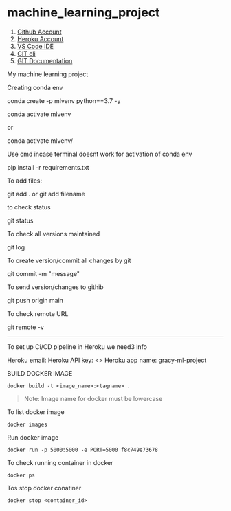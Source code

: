 # machine_learning_project

1. [Github Account](https://github.com)
2. [Heroku Account](https://dashboard.heroku.com/login)
3. [VS Code IDE](https://code.visualstudio.com/download)
4. [GIT cli](https://git-scm.com/downloads)
5. [GIT Documentation](https://git-scm.com/docs/gittutorial)


My machine learning project


Creating conda env

conda create -p mlvenv python==3.7 -y

conda activate mlvenv

or 

conda activate mlvenv/

Use cmd incase terminal doesnt work for activation of conda env

pip install -r requirements.txt

To add files:

git add . or git add filename

to check status

git status

To check all versions maintained

git log

To create version/commit all changes by git

git commit -m "message"

To send version/changes to githib

git push origin main

To check remote URL

git remote -v

---

To set up Ci/CD pipeline in Heroku we need3 info

Heroku email: 
Heroku API key: <>
Heroku app name: gracy-ml-project


BUILD DOCKER IMAGE
```
docker build -t <image_name>:<tagname> .
```
> Note: Image name for docker must be lowercase


To list docker image
```
docker images
```

Run docker image
```
docker run -p 5000:5000 -e PORT=5000 f8c749e73678
```

To check running container in docker
```
docker ps
```

Tos stop docker conatiner
```
docker stop <container_id>
```
